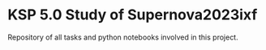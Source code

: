# KSP 5.0 Study of Supernova2023ixf

Repository of all tasks and python notebooks involved in this project.
